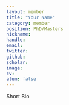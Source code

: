 ```yaml
---
layout: member
title: "Your Name"
category: member
position: PhD/Masters
nickname: 
handle: 
email: 
twitter: 
github: 
scholar: 
image: 
cv: 
alum: false
---
```


Short Bio